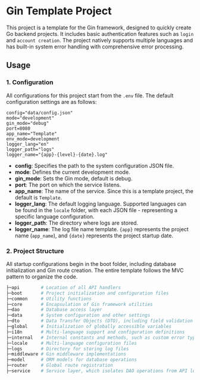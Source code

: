 # Gin Template Project

This project is a template for the Gin framework, designed to quickly create Go backend projects. It includes basic authentication features such as `login` and `account creation`. The project natively supports multiple languages and has built-in system error handling with comprehensive error processing.

## Usage

### 1. Configuration

All configurations for this project start from the `.env` file. The default configuration settings are as follows:

```
config="data/config.json"
mode="development"
gin_mode="debug"
port=8080
app_name="Template"
env_mode=development
logger_lang="en"
logger_path="logs"
logger_name="{app}-{level}-{date}.log"
```
- **config**: Specifies the path to the system configuration JSON file.
- **mode**: Defines the current development mode.
- **gin_mode**: Sets the Gin mode, default is debug.
- **port**: The port on which the service listens.
- **app_name**: The name of the service. Since this is a template project, the default is `Template`.
- **logger_lang**: The default logging language. Supported languages can be found in the `locale` folder, with each JSON file - representing a specific language configuration.
- **logger_path**: The directory where logs are stored.
- **logger_name**: The log file name template. `{app}` represents the project name (`app_name`), and `{date}` represents the project startup date.

### 2. Project Structure
All startup configurations begin in the boot folder, including database initialization and Gin route creation. The entire template follows the MVC pattern to organize the code.

```bash
├─api        # Location of all API handlers
├─boot       # Project initialization and configuration files
├─common     # Utility functions
├─core       # Encapsulation of Gin framework utilities
├─dao        # Database access layer
├─data       # System configuration and other settings
├─dto        # Data Transfer Objects (DTO), including field validation
├─global     # Initialization of globally accessible variables
├─i18n       # Multi-language support and configuration definitions
├─internal   # Internal constants and methods, such as custom error types and predefined error constants
├─locale     # Multi-language configuration files
├─logs       # Directory for storing log files
├─middleware # Gin middleware implementations
├─model      # ORM models for database operations
├─router     # Global route registration
├─service    # Service layer, which isolates DAO operations from API logic and converts internal errors into custom errors
```
